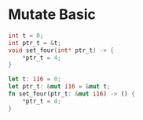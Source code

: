 # Mutate Basic

```c
int t = 0;
int ptr_t = &t;
void set_four(int* ptr_t) -> {
    *ptr_t = 4;
}
```

```rust
let t: i16 = 0;
let ptr_t: &mut i16 = &mut t;
fn set_four(ptr_t: &mut i16) -> () {
    *ptr_t = 4;
}
```
